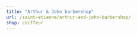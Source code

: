 ```yaml
---
title: "Arthur & John barbershop"
url: /saint-etienne/arthur-and-john-barbershop/
shop: coiffeur
---
```

